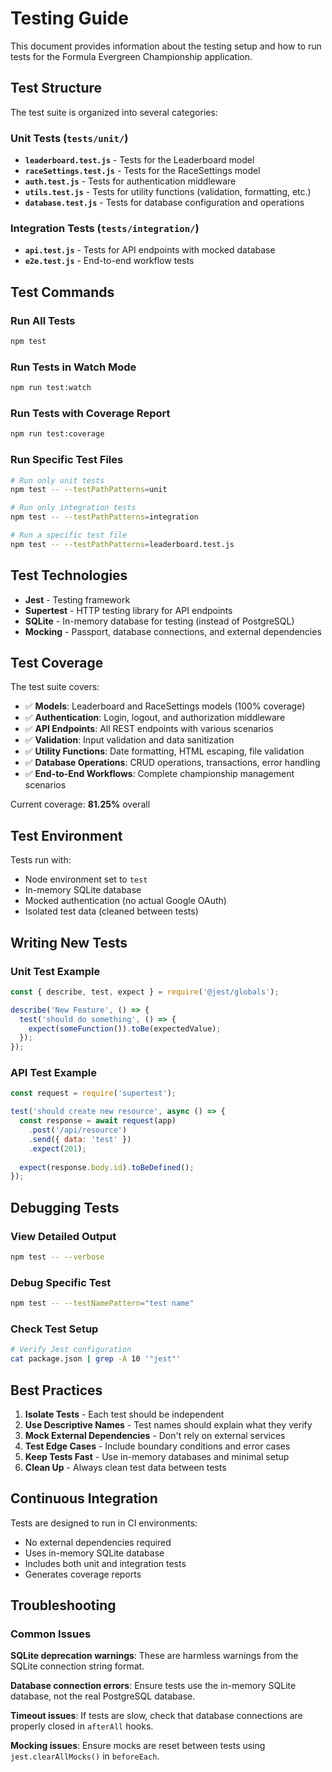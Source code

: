 # Testing Guide

This document provides information about the testing setup and how to run tests for the Formula Evergreen Championship application.

## Test Structure

The test suite is organized into several categories:

### Unit Tests (`tests/unit/`)
- **`leaderboard.test.js`** - Tests for the Leaderboard model
- **`raceSettings.test.js`** - Tests for the RaceSettings model  
- **`auth.test.js`** - Tests for authentication middleware
- **`utils.test.js`** - Tests for utility functions (validation, formatting, etc.)
- **`database.test.js`** - Tests for database configuration and operations

### Integration Tests (`tests/integration/`)
- **`api.test.js`** - Tests for API endpoints with mocked database
- **`e2e.test.js`** - End-to-end workflow tests

## Test Commands

### Run All Tests
```bash
npm test
```

### Run Tests in Watch Mode
```bash
npm run test:watch
```

### Run Tests with Coverage Report
```bash
npm run test:coverage
```

### Run Specific Test Files
```bash
# Run only unit tests
npm test -- --testPathPatterns=unit

# Run only integration tests  
npm test -- --testPathPatterns=integration

# Run a specific test file
npm test -- --testPathPatterns=leaderboard.test.js
```

## Test Technologies

- **Jest** - Testing framework
- **Supertest** - HTTP testing library for API endpoints
- **SQLite** - In-memory database for testing (instead of PostgreSQL)
- **Mocking** - Passport, database connections, and external dependencies

## Test Coverage

The test suite covers:

- ✅ **Models**: Leaderboard and RaceSettings models (100% coverage)
- ✅ **Authentication**: Login, logout, and authorization middleware
- ✅ **API Endpoints**: All REST endpoints with various scenarios
- ✅ **Validation**: Input validation and data sanitization
- ✅ **Utility Functions**: Date formatting, HTML escaping, file validation
- ✅ **Database Operations**: CRUD operations, transactions, error handling
- ✅ **End-to-End Workflows**: Complete championship management scenarios

Current coverage: **81.25%** overall

## Test Environment

Tests run with:
- Node environment set to `test`
- In-memory SQLite database
- Mocked authentication (no actual Google OAuth)
- Isolated test data (cleaned between tests)

## Writing New Tests

### Unit Test Example
```javascript
const { describe, test, expect } = require('@jest/globals');

describe('New Feature', () => {
  test('should do something', () => {
    expect(someFunction()).toBe(expectedValue);
  });
});
```

### API Test Example
```javascript
const request = require('supertest');

test('should create new resource', async () => {
  const response = await request(app)
    .post('/api/resource')
    .send({ data: 'test' })
    .expect(201);
    
  expect(response.body.id).toBeDefined();
});
```

## Debugging Tests

### View Detailed Output
```bash
npm test -- --verbose
```

### Debug Specific Test
```bash
npm test -- --testNamePattern="test name"
```

### Check Test Setup
```bash
# Verify Jest configuration
cat package.json | grep -A 10 '"jest"'
```

## Best Practices

1. **Isolate Tests** - Each test should be independent
2. **Use Descriptive Names** - Test names should explain what they verify
3. **Mock External Dependencies** - Don't rely on external services
4. **Test Edge Cases** - Include boundary conditions and error cases
5. **Keep Tests Fast** - Use in-memory databases and minimal setup
6. **Clean Up** - Always clean test data between tests

## Continuous Integration

Tests are designed to run in CI environments:
- No external dependencies required
- Uses in-memory SQLite database
- Includes both unit and integration tests
- Generates coverage reports

## Troubleshooting

### Common Issues

**SQLite deprecation warnings**: These are harmless warnings from the SQLite connection string format.

**Database connection errors**: Ensure tests use the in-memory SQLite database, not the real PostgreSQL database.

**Timeout issues**: If tests are slow, check that database connections are properly closed in `afterAll` hooks.

**Mocking issues**: Ensure mocks are reset between tests using `jest.clearAllMocks()` in `beforeEach`.
